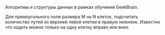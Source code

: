 Алгоритмы и структуры данных в рамках обучения GeekBrain.

Для прямоугольного поля размера M на N клеток, подсчитать количество путей из верхней левой клетки в правую нижнюю. Известно что ходить можно только на одну клетку вправо или вниз.
